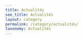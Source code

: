 ```yaml
---
title: Actualités
seo_title: Actualités
layout: category
permalink: /category/actualités/
taxonomy: Actualités
---
```

